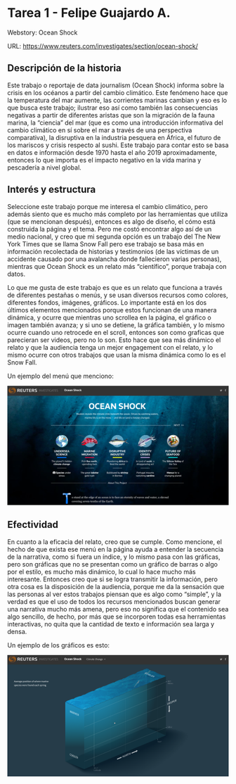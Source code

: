 # Tarea 1 - Felipe Guajardo A.
Webstory: Ocean Shock 

URL: https://www.reuters.com/investigates/section/ocean-shock/

## Descripción de la historia

Este trabajo o reportaje de data journalism (Ocean Shock) informa sobre la crisis en los océanos a partir del cambio climático. Este fenómeno hace que la temperatura del mar aumente, las corrientes marinas cambian y eso es lo que busca este trabajo; ilustrar eso así como también las consecuencias negativas a partir de diferentes aristas que son la migración de la fauna marina, la “ciencia” del mar (que es como una introducción informativa del cambio climático en sí sobre el mar a través de una perspectiva comparativa), la disruptiva en la industria pesquera en África, el futuro de los mariscos y crisis respecto al sushi. Este trabajo para contar esto se basa en datos e información desde 1970 hasta el año 2019 aproximadamente, entonces lo que importa es el impacto negativo en la vida marina y pescadería a nivel global. 

## Interés y estructura

Seleccione este trabajo porque me interesa el cambio climático, pero además siento que es mucho más completo por las herramientas que utiliza (que se mencionan después), entonces es algo de diseño, el cómo está construida la página y el tema. Pero me costó encontrar algo así de un medio nacional, y creo que mi segunda opción es un trabajo del The New York Times que se llama Snow Fall pero ese trabajo se basa más en información recolectada de historias y testimonios (de las víctimas de un accidente causado por una avalancha donde fallecieron varias personas), mientras que Ocean Shock es un relato más “científico”, porque trabaja con datos.

Lo que me gusta de este trabajo es que es un relato que funciona a través de diferentes pestañas o menús, y se usan diversos recursos como colores, diferentes fondos, imágenes, gráficos. Lo importante está en los dos últimos elementos mencionados porque estos funcionan de una manera dinámica, y ocurre que mientras uno scrollea en la página, el gráfico o imagen también avanza; y si uno se detiene, la gráfica también, y lo mismo ocurre cuando uno retrocede en el scroll, entonces son como graficas que parecieran ser videos, pero no lo son. Esto hace que sea más dinámico el relato y que la audiencia tenga un mejor engagement con el relato, y lo mismo ocurre con otros trabajos que usan la misma dinámica como lo es el Snow Fall.

Un ejemplo del menú que menciono:

![alt text](<Captura de Pantalla 2025-08-28 a la(s) 23.34.39.png>)

## Efectividad

En cuanto a la eficacia del relato, creo que se cumple. Como mencione, el hecho de que exista ese menú en la página ayuda a entender la secuencia de la narrativa, como si fuera un índice, y lo mismo pasa con las gráficas, pero son gráficas que no se presentan como un gráfico de barras o algo por el estilo, es mucho más dinámico, lo cual lo hace mucho más interesante. Entonces creo que si se logra transmitir la información, pero otra cosa es la disposición de la audiencia, porque me da la sensación que las personas al ver estos trabajos piensan que es algo como “simple”, y la verdad es que el uso de todos los recursos mencionados buscan generar una narrativa mucho más amena, pero eso no significa que el contenido sea algo sencillo, de hecho, por más que se incorporen todas esa herramientas interactivas, no quita que la cantidad de texto e información sea larga y densa.

Un ejemplo de los gráficos es esto:

![alt text](<Captura de Pantalla 2025-08-28 a la(s) 23.34.26.png>)
